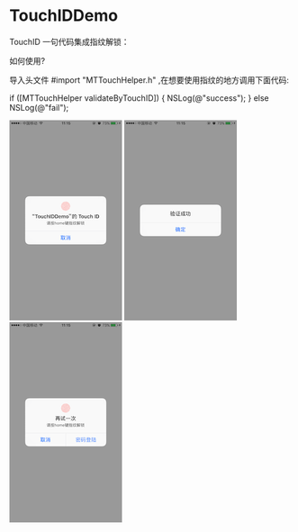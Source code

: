 # TouchIDDemo
TouchID
一句代码集成指纹解锁：

如何使用?

导入头文件 #import "MTTouchHelper.h" ,在想要使用指纹的地方调用下面代码:

   if ([MTTouchHelper validateByTouchID])
    {
        NSLog(@"success");
    }
    else
        NSLog(@"fail");

![image](https://github.com/MrTung/TouchIDDemo/blob/master/TouchIDDemo/Screenshots/1.png?raw=true)
![image](https://github.com/MrTung/TouchIDDemo/blob/master/TouchIDDemo/Screenshots/2.PNG?raw=true)
![image](https://github.com/MrTung/TouchIDDemo/blob/master/TouchIDDemo/Screenshots/3.PNG?raw=true)

